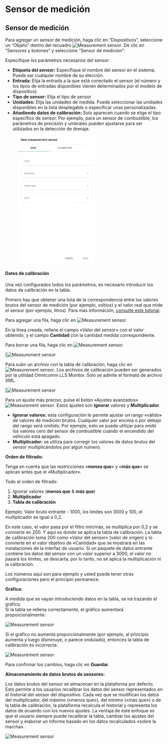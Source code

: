 # Sensor de medición

## Sensor de medición

Para agregar un sensor de medición, haga clic en “Dispositivos”, seleccione un “Objeto” dentro del recuadro ![Measurement sensor](https://www.navixy.com/wp-content/uploads/2021/10/add.png). De clic en “Sensores y botones” y seleccione “Sensor de medición”:

Especifique los parámetros necesarios del sensor:

* **Etiqueta del sensor:** Especifique el nombre del sensor en el sistema. Puede ser cualquier nombre de su elección.
* **Entrada:** Elija la entrada a la que está conectado el sensor (el número y los tipos de entradas disponibles vienen determinados por el modelo de dispositivo).
* **Tipo de sensor:** Elija el tipo de sensor
* **Unidades:** Elija las unidades de medida. Puede seleccionar las unidades disponibles en la lista desplegable o especificar unas personalizadas.
* **Añadiendo datos de calibración:** Solo aparecen cuando se elige el tipo específico de sensor. Por ejemplo, para un sensor de combustible, los parámetros de precisión y umbrales pueden ajustarse para ser utilizados en la detección de drenaje.

<figure><img src="../../../../.gitbook/assets/image (1).png" alt="" width="246"><figcaption></figcaption></figure>

#### Datos de calibración

Una vez configurados todos los parámetros, es necesario introducir los datos de calibración en la tabla.

Primero hay que obtener una lista de la correspondencia entre los valores brutos del sensor de medición (por ejemplo, voltios) y el valor real que mide el sensor (por ejemplo, litros). Para más información, [consulte este tutorial](https://docs.navixy.com/eco-fleet/fuel-level-sensors).

Para agregar una fila, haga clic en ![Measurement sensor](https://www.navixy.com/wp-content/uploads/2021/10/add.png).

En la línea creada, rellene el campo «Valor del sensor» con el valor obtenido, y el campo **Cantidad** con la cantidad medida correspondiente.

Para borrar una fila, haga clic en ![Measurement sensor](https://www.navixy.com/wp-content/uploads/2021/10/del.png).

\[![Measurement sensor](https://www.navixy.com/wp-content/uploads/2021/10/measurement_sensor_calibration_table_en.png)

Para subir un archivo con la tabla de calibración, haga clic en ![Measurement sensor](https://www.navixy.com/wp-content/uploads/2021/10/upload.png). Los archivos de calibración pueden ser generados por la utilidad Omnicomm LLS Monitor. Solo se admite el formato de archivo XML.

\[![Measurement sensor](https://www.navixy.com/wp-content/uploads/2021/10/upload_calibration_table_en.png)

Para un ajuste más preciso, pulse el botón «Ajustes avanzados» ![Measurement sensor](https://www.navixy.com/wp-content/uploads/2021/10/advanced_settings.png). Estos ajustes son **Ignorar** valores y **Multiplicador**.

* **Ignorar valores:** esta configuración le permite ajustar un rango «válido» de valores de medición brutos. Cualquier valor por encima o por debajo del rango será omitido. Por ejemplo, esto se puede utilizar para omitir los valores cero del sensor de combustible cuando el encendido del vehículo está apagado.
* **Multiplicador:** se utiliza para corregir los valores de datos brutos del sensor multiplicándolos por algún número.

**Orden de filtrado:**

Tenga en cuenta que las restricciones «**menos que**» y «**más que**» se aplican antes que el «Multiplicador».

Todo el orden de filtrado:

1. Ignorar valores (**menos que** & **más que**)
2. **Multiplicador**
3. **Tabla de calibración**

Ejemplo: Valor bruto entrante - 1000, los límites son 3000 y 100, el multiplicador es igual a 0,2.

En este caso, el valor pasa por el filtro mín/máx, se multiplica por 0,2 y se convierte en 200. Y aquí es donde se aplica la tabla de calibración. La tabla de calibración toma 200 como «Valor del sensor» (valor de origen) y lo convierte en el valor objetivo de «Cantidad» que se mostrará en las instalaciones de la interfaz de usuario. Si un paquete de datos entrante contiene los datos del sensor con un valor superior a 3000, el valor no pasará los límites, se descarta, por lo tanto, no se aplica la multiplicación ni la calibración.

Los números aquí son para ejemplo y usted puede tener otras configuraciones pero el principio permanece.

**Gráfica:**

A medida que se vayan introduciendo datos en la tabla, se irá trazando el gráfico.\
Si la tabla se rellena correctamente, el gráfico aumentará proporcionalmente:

![Measurement sensor](https://www.navixy.com/wp-content/uploads/2021/10/measurement_sensor_calibration_graph_en.png)

Si el gráfico no aumenta proporcionalmente (por ejemplo, al principio aumenta y luego disminuye, o parece ondulado), entonces la tabla de calibración es incorrecta:

![Measurement sensor](https://www.navixy.com/wp-content/uploads/2021/10/measurement_sensor_calibration_graph_wrong_en.png)

Para confirmar los cambios, haga clic en **Guardar**.

**Almacenamiento de datos brutos de sensores:**

Los datos brutos del sensor se almacenan en la plataforma por defecto. Esto permite a los usuarios recalibrar los datos del sensor representados en el historial del sensor del dispositivo. Cada vez que se modifican los datos del multiplicador, del máximo («menos que»), del mínimo («más que») o de la tabla de calibración, la plataforma recalcula el historial y representa los datos de acuerdo con los nuevos ajustes. La ventaja de este enfoque es que el usuario siempre puede recalibrar la tabla, cambiar los ajustes del sensor y elaborar un informe basado en los datos recalculados «sobre la marcha».

![Measurement sensor](https://www.navixy.com/wp-content/uploads/2021/10/measurement_sensor_advanced_en.png)

